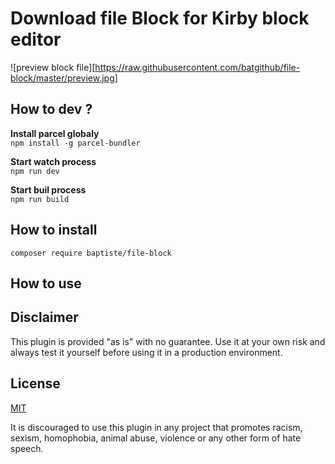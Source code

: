 # Download file Block for Kirby block editor

![preview block file][https://raw.githubusercontent.com/batgithub/file-block/master/preview.jpg]

## How to dev ?
**Install parcel globaly**</br>
`npm install -g parcel-bundler`

**Start watch process**</br>
`npm run dev`

**Start buil process**</br>
`npm run build`

## How to install
`composer require baptiste/file-block`

## How to use 

## Disclaimer

This plugin is provided "as is" with no guarantee. Use it at your own risk and always test it yourself before using it in a production environment. 

## License

[MIT](https://opensource.org/licenses/MIT)

It is discouraged to use this plugin in any project that promotes racism, sexism, homophobia, animal abuse, violence or any other form of hate speech.
